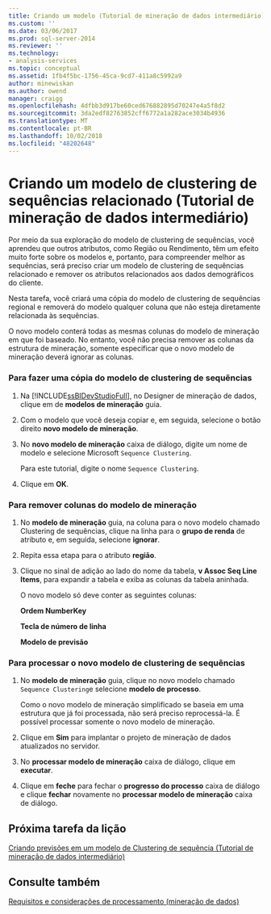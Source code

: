 ```yaml
---
title: Criando um modelo (Tutorial de mineração de dados intermediário) de Clustering de sequências relacionado | Microsoft Docs
ms.custom: ''
ms.date: 03/06/2017
ms.prod: sql-server-2014
ms.reviewer: ''
ms.technology:
- analysis-services
ms.topic: conceptual
ms.assetid: 1fb4f5bc-1756-45ca-9cd7-411a8c5992a9
author: minewiskan
ms.author: owend
manager: craigg
ms.openlocfilehash: 4dfbb3d917be60ced676882895d70247e4a5f8d2
ms.sourcegitcommit: 3da2edf82763852cff6772a1a282ace3034b4936
ms.translationtype: MT
ms.contentlocale: pt-BR
ms.lasthandoff: 10/02/2018
ms.locfileid: "48202648"
---
```

# <a name="creating-a-related-sequence-clustering-model-intermediate-data-mining-tutorial"></a>Criando um modelo de clustering de sequências relacionado (Tutorial de mineração de dados intermediário)
  Por meio da sua exploração do modelo de clustering de sequências, você aprendeu que outros atributos, como Região ou Rendimento, têm um efeito muito forte sobre os modelos e, portanto, para compreender melhor as sequências, será preciso criar um modelo de clustering de sequências relacionado e remover os atributos relacionados aos dados demográficos do cliente.  
  
 Nesta tarefa, você criará uma cópia do modelo de clustering de sequências regional e removerá do modelo qualquer coluna que não esteja diretamente relacionada às sequências.  
  
 O novo modelo conterá todas as mesmas colunas do modelo de mineração em que foi baseado. No entanto, você não precisa remover as colunas da estrutura de mineração, somente especificar que o novo modelo de mineração deverá ignorar as colunas.  
  
### <a name="to-make-a-copy-of-the-sequence-clustering-model"></a>Para fazer uma cópia do modelo de clustering de sequências  
  
1.  Na [!INCLUDE[ssBIDevStudioFull](../includes/ssbidevstudiofull-md.md)], no Designer de mineração de dados, clique em de **modelos de mineração** guia.  
  
2.  Com o modelo que você deseja copiar e, em seguida, selecione o botão direito **novo modelo de mineração**.  
  
3.  No **novo modelo de mineração** caixa de diálogo, digite um nome de modelo e selecione Microsoft `Sequence Clustering`.  
  
     Para este tutorial, digite o nome `Sequence Clustering`.  
  
4.  Clique em **OK**.  
  
### <a name="to-remove-columns-from-the-mining-model"></a>Para remover colunas do modelo de mineração  
  
1.  No **modelo de mineração** guia, na coluna para o novo modelo chamado Clustering de sequências, clique na linha para o **grupo de renda** de atributo e, em seguida, selecione **ignorar**.  
  
2.  Repita essa etapa para o atributo **região**.  
  
3.  Clique no sinal de adição ao lado do nome da tabela, **v Assoc Seq Line Items**, para expandir a tabela e exiba as colunas da tabela aninhada.  
  
     O novo modelo só deve conter as seguintes colunas:  
  
     **Ordem NumberKey**  
  
     **Tecla de número de linha**  
  
     **Modelo de previsão**  
  
### <a name="to-process-the-new-sequence-clustering-model"></a>Para processar o novo modelo de clustering de sequências  
  
1.  No **modelo de mineração** guia, clique no novo modelo chamado `Sequence Clustering`e selecione **modelo de processo**.  
  
     Como o novo modelo de mineração simplificado se baseia em uma estrutura que já foi processada, não será preciso reprocessá-la. É possível processar somente o novo modelo de mineração.  
  
2.  Clique em **Sim** para implantar o projeto de mineração de dados atualizados no servidor.  
  
3.  No **processar modelo de mineração** caixa de diálogo, clique em **executar**.  
  
4.  Clique em **feche** para fechar o **progresso do processo** caixa de diálogo e clique **fechar** novamente no **processar modelo de mineração** caixa de diálogo.  
  
## <a name="next-task-in-lesson"></a>Próxima tarefa da lição  
 [Criando previsões em um modelo de Clustering de sequência &#40;Tutorial de mineração de dados intermediário&#41;](../../2014/tutorials/create-predictions-on-model-intermediate-data-mining-tutorial.md)  
  
## <a name="see-also"></a>Consulte também  
 [Requisitos e considerações de processamento &#40;mineração de dados&#41;](../../2014/analysis-services/data-mining/processing-requirements-and-considerations-data-mining.md)  
  
  
